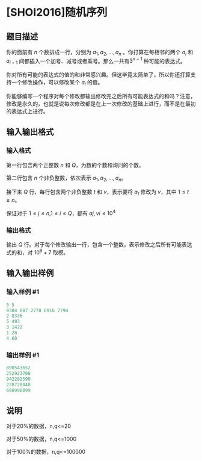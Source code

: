 # [SHOI2016]随机序列

## 题目描述

你的面前有 $n$ 个数排成一行，分别为 $a_1,a_2,...,a_n$ 。你打算在每相邻的两个 $a_i$​​ 和 $a_{i+1}$ 间都插入一个加号、减号或者乘号。那么一共有$3^{n-1}$ 种可能的表达式。

你对所有可能的表达式的值的和非常感兴趣。但这毕竟太简单了，所以你还打算支持一个修改操作，可以修改某个 $a_i$ 的值。

你能够编写一个程序对每个修改都输出修改完之后所有可能表达式的和吗？注意，修改是永久的，也就是说每次修改都是在上一次修改的基础上进行，而不是在最初的表达式上进行。

## 输入输出格式

### 输入格式

第一行包含两个正整数 $n$ 和 $Q$，为数的个数和询问的个数。

第二行包含 $n$ 个非负整数，依次表示 $a_1,a_2,...,a_n$。

接下来 $Q$ 行，每行包含两个非负整数 $t$ 和 $v$，表示要将 $a_t$ 修改为 $v$，其中 $1≤t≤n$。

保证对于 $1≤j≤n$,$1≤i≤Q$，都有 $aj,vi≤10^4$

### 输出格式

输出 $Q$ 行。对于每个修改输出一行，包含一个整数，表示修改之后所有可能表达式的和，对 $10^9+7$ 取模。

## 输入输出样例

### 输入样例 #1

```cpp
5 5
9384 887 2778 6916 7794
2 8336
5 493
3 1422
1 28
4 60
```


### 输出样例 #1

```cpp
890543652
252923708
942282590
228728040
608998099
```


## 说明

对于20%的数据，n,q<=20

对于50%的数据，n,q<=1000

对于100%的数据，n,q<=100000

